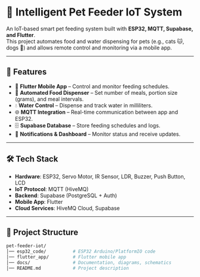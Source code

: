 # 🐾 Intelligent Pet Feeder IoT System

An IoT-based smart pet feeding system built with **ESP32, MQTT, Supabase, and Flutter**.  
This project automates food and water dispensing for pets (e.g., cats 🐱, dogs 🐶) and allows remote control and monitoring via a mobile app.

---

## 🚀 Features
- 📱 **Flutter Mobile App** – Control and monitor feeding schedules.
- 🍲 **Automated Food Dispenser** – Set number of meals, portion size (grams), and meal intervals.
- 💧 **Water Control** – Dispense and track water in milliliters.
- 🌐 **MQTT Integration** – Real-time communication between app and ESP32.
- 🗄 **Supabase Database** – Store feeding schedules and logs.
- 🔔 **Notifications & Dashboard** – Monitor status and receive updates.

---

## 🛠 Tech Stack
- **Hardware**: ESP32, Servo Motor, IR Sensor, LDR, Buzzer, Push Button, LCD
- **IoT Protocol**: MQTT (HiveMQ)
- **Backend**: Supabase (PostgreSQL + Auth)
- **Mobile App**: Flutter
- **Cloud Services**: HiveMQ Cloud, Supabase

---

## 📂 Project Structure
```bash
pet-feeder-iot/
│── esp32_code/          # ESP32 Arduino/PlatformIO code
│── flutter_app/         # Flutter mobile app
│── docs/                # Documentation, diagrams, schematics
│── README.md            # Project description
